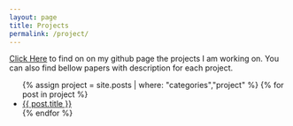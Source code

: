 ```yaml
---
layout: page
title: Projects
permalink: /project/
---
```

[Click Here]({{site.github_page}}) to find on on my github page the projects I am working on. You can also  find bellow papers with description for each project.

<ul>
	{% assign project = site.posts | where: "categories","project" %}
	{% for post in project %}
	    <li>
	      <a href="{{ post.url }}">{{ post.title }}</a>
	    </li>
	{% endfor %}
</ul>



